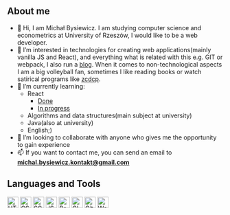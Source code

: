 ## About me

- 👋 Hi, I am Michał Bysiewicz. I am studying computer science and econometrics at University of Rzeszów, I would like to be a web developer.
- 👀 I’m interested in technologies for creating web applications(mainly vanilla JS and React), and everything what is related with this e.g. GIT or webpack, 
I also run a [blog](https://myblog96921.gatsbyjs.io/blog). When it comes to non-technological aspects I am a big volleyball fan, sometimes I like reading books or 
watch satirical programs like [zcdcp](https://www.youtube.com/watch?v=fiHRBD17HLU&list=PL3A1D85A1E3DD4929).
- 🌱 I’m currently learning:
  - React
    - [Done](https://scrimba.com/learn/learnreact)
    - [In progress](https://scrimba.com/learn/react)
  - Algorithms and data structures(main subject at university)
  - Java(also at university)
  - English;)
- 💞️ I’m looking to collaborate with anyone who gives me the opportunity to gain experience
- 📫 If you want to contact me, you can send an email to **michal.bysiewicz.kontakt@gmail.com**

## Languages and Tools

<img width="26px" alt="HTML 5" src="https://camo.githubusercontent.com/da7acacadecf91d6dc02efcd2be086bb6d78ddff19a1b7a0ab2755a6fda8b1e9/68747470733a2f2f63646e2e6a7364656c6976722e6e65742f67682f64657669636f6e732f64657669636f6e2f69636f6e732f68746d6c352f68746d6c352d6f726967696e616c2e737667"></img>
<img width="26px" alt="CSS 3" src="https://camo.githubusercontent.com/2e496d4bfc6f753ddca87b521ce95c88219f77800212ffa6d4401ad368c82170/68747470733a2f2f63646e2e6a7364656c6976722e6e65742f67682f64657669636f6e732f64657669636f6e2f69636f6e732f637373332f637373332d6f726967696e616c2e737667"></img>
<img width="26px" alt="SCSS" src="https://camo.githubusercontent.com/26901b819fb10ef4e2c652aa40e24775247664d84a7597bebb66898a24dddedd/68747470733a2f2f63646e2e6a7364656c6976722e6e65742f67682f64657669636f6e732f64657669636f6e2f69636f6e732f736173732f736173732d6f726967696e616c2e737667"></img>
<img width="26px" alt="JS" src="https://camo.githubusercontent.com/442c452cb73752bb1914ce03fce2017056d651a2099696b8594ddf5ccc74825e/68747470733a2f2f63646e2e6a7364656c6976722e6e65742f67682f64657669636f6e732f64657669636f6e2f69636f6e732f6a6176617363726970742f6a6176617363726970742d6f726967696e616c2e737667"></img>
<img width="26px" alt="React" src="https://camo.githubusercontent.com/27d0b117da00485c56d69aef0fa310a3f8a07abecc8aa15fa38c8b78526c60ac/68747470733a2f2f63646e2e6a7364656c6976722e6e65742f67682f64657669636f6e732f64657669636f6e2f69636f6e732f72656163742f72656163742d6f726967696e616c2e737667"></img>
<img width="26px" alt="GIT" src="https://camo.githubusercontent.com/dc9e7e657b4cd5ba7d819d1a9ce61434bd0ddbb94287d7476b186bd783b62279/68747470733a2f2f63646e2e6a7364656c6976722e6e65742f67682f64657669636f6e732f64657669636f6e2f69636f6e732f6769742f6769742d6f726967696e616c2e737667"></img>
<img width="26px" alt="GitHub" src="https://user-images.githubusercontent.com/3369400/139448065-39a229ba-4b06-434b-bc67-616e2ed80c8f.png"></img>
<img width="26px" alt="Webpack" src="https://raw.githubusercontent.com/webpack/media/master/logo/icon.png"></img>
<!---
mb-dir/mb-dir is a ✨ special ✨ repository because its `README.md` (this file) appears on your GitHub profile.
You can click the Preview link to take a look at your changes.
--->
